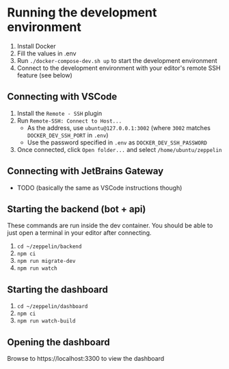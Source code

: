 # Running the development environment
1. Install Docker
2. Fill the values in .env
3. Run `./docker-compose-dev.sh up` to start the development environment
4. Connect to the development environment with your editor's remote SSH feature (see below)

## Connecting with VSCode
1. Install the `Remote - SSH` plugin
2. Run `Remote-SSH: Connect to Host...`
    * As the address, use `ubuntu@127.0.0.1:3002` (where `3002` matches `DOCKER_DEV_SSH_PORT` in `.env`)
    * Use the password specified in `.env` as `DOCKER_DEV_SSH_PASSWORD`
3. Once connected, click `Open folder...` and select `/home/ubuntu/zeppelin`

## Connecting with JetBrains Gateway
* TODO (basically the same as VSCode instructions though)

## Starting the backend (bot + api)
These commands are run inside the dev container. You should be able to just open a terminal in your editor after connecting.
1. `cd ~/zeppelin/backend`
2. `npm ci`
3. `npm run migrate-dev`
4. `npm run watch`

## Starting the dashboard
1. `cd ~/zeppelin/dashboard`
2. `npm ci`
3. `npm run watch-build`

## Opening the dashboard
Browse to https://localhost:3300 to view the dashboard
